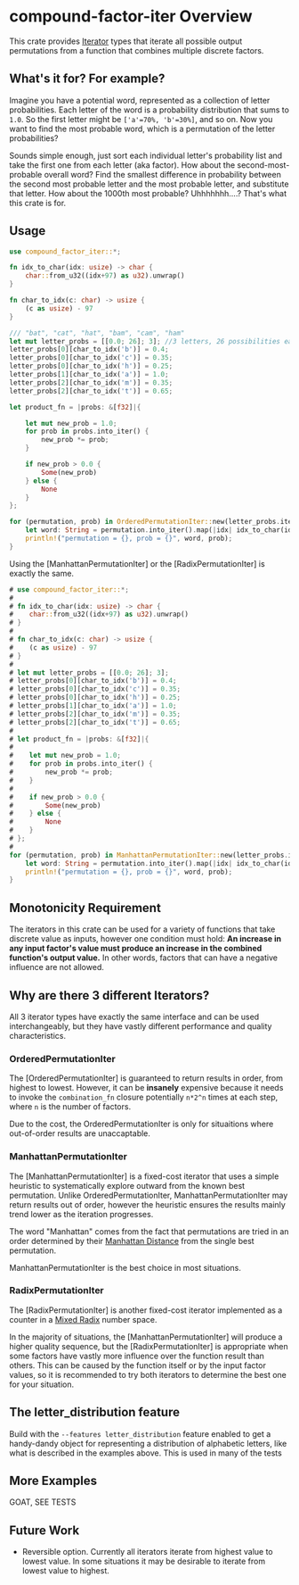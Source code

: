 
# compound-factor-iter Overview
This crate provides [Iterator](https://doc.rust-lang.org/std/iter/trait.Iterator.html) types that iterate all possible output permutations from a function that combines multiple discrete factors.

## What's it for?  For example?
Imagine you have a potential word, represented as a collection of letter probabilities.  Each letter of the word is a probability distribution that sums to `1.0`.  So the first letter might be `['a'=70%, 'b'=30%]`, and so on.  Now you want to find the most probable word, which is a permutation of the letter probabilities?

Sounds simple enough, just sort each individual letter's probability list and take the first one from each letter (aka factor).  How about the second-most-probable overall word?  Find the smallest difference in probability between the second most probable letter and the most probable letter, and substitute that letter.  How about the 1000th most probable?  Uhhhhhhh....?  That's what this crate is for.

## Usage
```rust
use compound_factor_iter::*;

fn idx_to_char(idx: usize) -> char {
    char::from_u32((idx+97) as u32).unwrap()
}

fn char_to_idx(c: char) -> usize {
    (c as usize) - 97
}

/// "bat", "cat", "hat", "bam", "cam", "ham"
let mut letter_probs = [[0.0; 26]; 3]; //3 letters, 26 possibilities each
letter_probs[0][char_to_idx('b')] = 0.4;
letter_probs[0][char_to_idx('c')] = 0.35;
letter_probs[0][char_to_idx('h')] = 0.25;
letter_probs[1][char_to_idx('a')] = 1.0;
letter_probs[2][char_to_idx('m')] = 0.35;
letter_probs[2][char_to_idx('t')] = 0.65;

let product_fn = |probs: &[f32]|{

    let mut new_prob = 1.0;
    for prob in probs.into_iter() {
        new_prob *= prob;
    }

    if new_prob > 0.0 {
        Some(new_prob)
    } else {
        None
    }
};

for (permutation, prob) in OrderedPermutationIter::new(letter_probs.iter(), 1.0, &product_fn) {
    let word: String = permutation.into_iter().map(|idx| idx_to_char(idx)).collect();
    println!("permutation = {}, prob = {}", word, prob);
}
```

Using the [ManhattanPermutationIter] or the [RadixPermutationIter] is exactly the same.

```rust
# use compound_factor_iter::*;
#
# fn idx_to_char(idx: usize) -> char {
#    char::from_u32((idx+97) as u32).unwrap()
# }
#
# fn char_to_idx(c: char) -> usize {
#    (c as usize) - 97
# }
#
# let mut letter_probs = [[0.0; 26]; 3];
# letter_probs[0][char_to_idx('b')] = 0.4;
# letter_probs[0][char_to_idx('c')] = 0.35;
# letter_probs[0][char_to_idx('h')] = 0.25;
# letter_probs[1][char_to_idx('a')] = 1.0;
# letter_probs[2][char_to_idx('m')] = 0.35;
# letter_probs[2][char_to_idx('t')] = 0.65;
#
# let product_fn = |probs: &[f32]|{
#
#    let mut new_prob = 1.0;
#    for prob in probs.into_iter() {
#        new_prob *= prob;
#    }
#
#    if new_prob > 0.0 {
#        Some(new_prob)
#    } else {
#        None
#    }
# };
#
for (permutation, prob) in ManhattanPermutationIter::new(letter_probs.iter(), &product_fn) {
    let word: String = permutation.into_iter().map(|idx| idx_to_char(idx)).collect();
    println!("permutation = {}, prob = {}", word, prob);
}
```

## Monotonicity Requirement
The iterators in this crate can be used for a variety of functions that take discrete value as inputs, however one condition must hold: **An increase in any input factor's value must produce an increase in the combined function's output value.**  In other words, factors that can have a negative influence are not allowed.

## Why are there 3 different Iterators?
All 3 iterator types have exactly the same interface and can be used interchangeably, but they have vastly different performance and quality characteristics.

### OrderedPermutationIter
The [OrderedPermutationIter] is guaranteed to return results in order, from highest to lowest.  However, it can be **insanely** expensive because it needs to invoke the `combination_fn` closure potentially `n*2^n` times at each step, where `n` is the number of factors.

Due to the cost, the OrderedPermutationIter is only for situaitions where out-of-order results are unaccaptable.

### ManhattanPermutationIter
The [ManhattanPermutationIter] is a fixed-cost iterator that uses a simple heuristic to systematically explore outward from the known best permutation.  Unlike OrderedPermutationIter, ManhattanPermutationIter may return results out of order, however the heuristic ensures the results
mainly trend lower as the iteration progresses.

The word "Manhattan" comes from the fact that permutations are tried in an order determined by their [Manhattan Distance](https://en.wikipedia.org/wiki/Taxicab_geometry) from the single best permutation.

ManhattanPermutationIter is the best choice in most situations.

### RadixPermutationIter
The [RadixPermutationIter] is another fixed-cost iterator implemented as a counter in a [Mixed Radix](https://en.wikipedia.org/wiki/Mixed_radix) number space.

In the majority of situations, the [ManhattanPermutationIter] will produce a higher quality sequence, but the [RadixPermutationIter] is appropriate when some factors have vastly more influence over the function result than others.  This can be caused by the function itself or by the input factor values, so it is recommended to try both iterators to determine the best one for your situation.

## The letter_distribution feature

Build with the `--features letter_distribution` feature enabled to get a handy-dandy object for representing a distribution of alphabetic letters, like what is described in the examples above.  This is used in many of the tests

## More Examples

GOAT, SEE TESTS

## Future Work

* Reversible option.  Currently all iterators iterate from highest value to lowest value.  In some situations it may be desirable to iterate from lowest value to highest.
